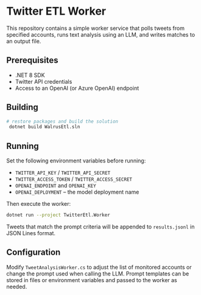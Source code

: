 # Twitter ETL Worker

This repository contains a simple worker service that polls tweets from specified accounts, runs text analysis using an LLM, and writes matches to an output file.

## Prerequisites

* .NET 8 SDK
* Twitter API credentials
* Access to an OpenAI (or Azure OpenAI) endpoint

## Building

```bash
# restore packages and build the solution
 dotnet build WalrusEtl.sln
```

## Running

Set the following environment variables before running:

* `TWITTER_API_KEY` / `TWITTER_API_SECRET`
* `TWITTER_ACCESS_TOKEN` / `TWITTER_ACCESS_SECRET`
* `OPENAI_ENDPOINT` and `OPENAI_KEY`
* `OPENAI_DEPLOYMENT` – the model deployment name

Then execute the worker:

```bash
dotnet run --project TwitterEtl.Worker
```

Tweets that match the prompt criteria will be appended to `results.jsonl` in JSON Lines format.

## Configuration

Modify `TweetAnalysisWorker.cs` to adjust the list of monitored accounts or change the prompt used when calling the LLM. Prompt templates can be stored in files or environment variables and passed to the worker as needed.
